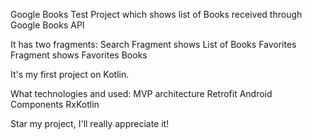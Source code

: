 Google Books
Test Project which shows list of Books received through Google Books API

It has two fragments:
Search Fragment shows List of Books
Favorites Fragment shows Favorites Books

It's my first project on Kotlin.

What technologies and used:
MVP architecture
Retrofit
Android Components
RxKotlin

Star my project, I'll really appreciate it!
